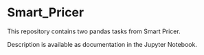 # Smart_Pricer

This repository contains two pandas tasks from Smart Pricer. 

Description is available as documentation in the Jupyter Notebook.
